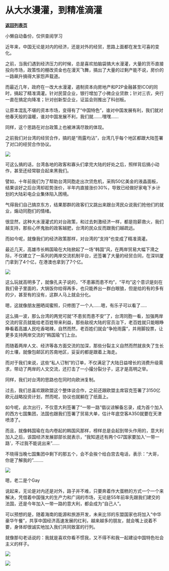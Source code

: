 # 从大水漫灌，到精准滴灌

[**返回列表页**](/gzh/政事堂2019)

小懒自动备份，仅供查阅学习

  

近年来，中国无论是对内的经济，还是对外的经贸，思路上面都在发生可喜的变化。

  

之前，当我们遇到经济压力的时候，总是喜欢拍脑袋搞大水漫灌，大量的货币直接投向市场，政策性的棚改资金也在漫天飞舞，搞出了大量的过剩产能不说，房价的一路飙升搞得大家怨声载道。

  

而最近几年，政府在一改大水漫灌，遏制资本向房地产和P2P金融甚至ICO的同时，搞起了精准滴灌。针对民营企业，银行增加了小微企业贷款；针对三农，央行一直在搞定向降准；针对创新型企业，证监会则推出了科创板。

  

让原本混乱不堪的资本市场，变得有了“中国特色”，谁对中国发展有利，我们就对他春天般的温暖，谁对中国发展不利，我们就.......嘿嘿......

  

  

同样，这个思路在对台政策上也被淋漓尽致的体现。

  

之前我们对台湾的经贸合作，搞的是“雨露均沾”，台湾几乎每个地区都跟大陆签署了对口的经贸合作协议。

  

![](https://mmbiz.qpic.cn/mmbiz_jpg/rxhS23yu8cNsZW3f6w0VUZpwaRCCJPnmOc2vEJatHrXRusyCCDHHU4kRFRnjWcNBlnYWy0iaCeXAuyxXVmNqkiaA/640?wx_fmt=jpeg)

  

可这么搞的话，台湾各地的政客和寡头们拿完大陆的好处之后，照样背后搞小动作，甚至还经常联合起来黑我们。

  

譬如，十年前我们为了帮助台湾同胞走出次贷危机，采购50亿美金的液晶面板，结果谈好之后台湾却趁势涨价，半年内直接涨价30%，导致已经做好家电下乡计划的大陆彩电企业集体陷入困境。

  

气得我们自己搞京东方，结果那群的政客们又跳出来跟台湾民众说我们抢他们的就业，煽动同胞们的情绪。

  

很显然，这种大水漫灌式的对台政策，和过去刺激经济一样，都是抱薪救火，我们越支持，那些心怀鬼胎的政客越肥，台湾的民众反而跟我们越疏远。

  

而如今呢，就像我们的经济政策那样，对台湾的“支持”也变成了精准滴灌。

  

最近几天，高雄市长韩国瑜在大陆掀起了一场“韩国”风，在两岸贸易大幅下滑之际，不仅建立了一系列的两岸交流机制平台，还签署了大量的经贸合同，在深圳厦门拿到了4个亿，在港澳也拿到了7个亿。

  

![](https://mmbiz.qpic.cn/mmbiz_gif/rxhS23yu8cNsZW3f6w0VUZpwaRCCJPnmiaDdLLu7uJMu5PDKTiaicBJk4YuHTP7WBhouib0iaZffh2dAeAN9uP3d2bQ/640?wx_fmt=gif)

  

这么玩就高明多了，就像孔夫子说的，“不患寡而患不均”，“平均”这个意识是刻在我们骨子里面的，大锅饭你给得再多，也只能养出一群白眼狼，但是给的有的多有的少，甚至有的没有，这群人马上就会分化。

  

嗯，这就像朋友圈晒闺蜜照，只修图了一个人......嗯，有乐子可以看了.....

  

这么搞一波，那么台湾的两党可就“不患贫而患不安”了，台湾同胞一看，加强两岸交流的官员就能给老百姓带来利益，那些敌视大陆的官员治下，老百姓就只能眼睁睁看着高雄人民吃香喝辣，自然而然，老百姓们就会“争抢雨露”，并用脚投票，让更多支持两岸交流的“韩国瑜”们上台。

  

而随着两岸人文、经济等各方面交流的加深，那些分裂主义自然而然就丧失了生长的土壤，就像包邮区的苏南地区，妥妥的都是跟着上海走。

  

而对于我们来说，这些“私人订制”的订单，不仅满足了大陆日益增长的消费升级需求，带动了两岸的人文交流，还打击了一小撮分裂分子，这才是高明之举。

  

  

同样，我们对台湾的思路也在同时向欧洲复制。

  

过去，我们总喜欢跟欧盟这个整体谈合作，之前还跟欧盟主席容克签署了3150亿欧元战略投资计划，然而呢，协议也就躺在了纸面上。

  

如今呢，此次出行，不仅意大利签署了“一带一路”倡议谅解备忘录，成为首个加入的西方七国集团，法国也跟我们签署了贸易大单，估计年底空客A350就要在天津喷漆了。

  

而且，就像韩国瑜在岛内卷起的韩国风那样，榜样总是会起到带头作用的，意大利加入之后，该国经济发展部部长就表示，“我知道还有两个G7国家要加入‘一带一路’，不过我不能说出来”......

  

不晓得当晚七国集团中剩下的那五个，会不会挨个给白宫去电话，表示：“大哥，你是了解我的”........

  

![](https://mmbiz.qpic.cn/mmbiz_png/rxhS23yu8cNsZW3f6w0VUZpwaRCCJPnmzD3o5cxjGZmib3H70ibsdFuQX1VU6X9MKZVawWxGDo7zfdJaIPNmNdiaA/640?wx_fmt=png)

嗯，老二是个Gay

  

说起来，无论是对内还是对外，路子并不难，只要奔着作大蛋糕的方式一个一个来解决，凭借着中国强大的生产力和广阔的市场，无论是55年前率先跟我们建交的法国，还是今年加入一带一路的意大利，都会成为“自己人”。

  

可以预想的是，随着海南的能源和旅游开发，未来比邻的东盟国家也将加入“中华豪华午餐”，共享中国经济高速发展的红利，越来越多的朋友，就会嘴上说着不要，身体却很诚实地加入我们共同致富的行列。

  

就像那句老话说的：我就是喜欢你看不惯我，又不得不和我一起建设中国特色社会主义的样子。

  

![](https://mmbiz.qpic.cn/mmbiz_jpg/rxhS23yu8cNsZW3f6w0VUZpwaRCCJPnmhmT3dlIYLoEVsIOWnJuv7w14V5oSF92O9eEeQDzahfQOkhS2vQX2Nw/640?wx_fmt=jpeg)

![](https://mmbiz.qpic.cn/mmbiz_png/rxhS23yu8cOa3WzSVyzFr2zqIic5SRr9nkeZJ7icZsu1JBsCHVc0zj7vpfwiao9gK9rubXEIS92WwwPib1e6ISZP7g/640?wx_fmt=png)

